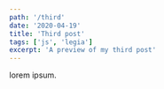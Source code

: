 ```yaml
---
path: '/third'
date: '2020-04-19'
title: 'Third post'
tags: ['js', 'legia']
excerpt: 'A preview of my third post'
---
```


lorem ipsum.
